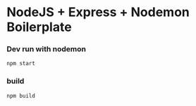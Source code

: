 #  NodeJS + Express + Nodemon Boilerplate

### Dev run with nodemon

    npm start

### build

    npm build
